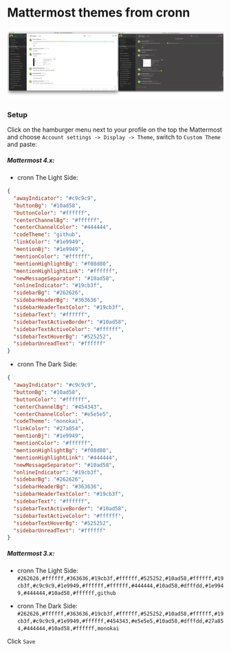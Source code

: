 Mattermost themes from cronn
============================
![Mattermost theme colors from cronn](mattermost_themes_cronn.png)

### Setup

Click on the hamburger menu next to your profile on the top the Mattermost and choose `Account settings -> Display -> Theme`,
switch to `Custom Theme` and paste:

##### Mattermost 4.x:

* cronn The Light Side:
```json
{
  "awayIndicator": "#c9c9c9",
  "buttonBg": "#10ad58",
  "buttonColor": "#ffffff",
  "centerChannelBg": "#ffffff",
  "centerChannelColor": "#444444",
  "codeTheme": "github",
  "linkColor": "#1e9949",
  "mentionBj": "#1e9949",
  "mentionColor": "#ffffff",
  "mentionHighlightBg": "#f08d80",
  "mentionHighlightLink": "#ffffff",
  "newMessageSeparator": "#10ad58",
  "onlineIndicator": "#19cb3f",
  "sidebarBg": "#262626",
  "sidebarHeaderBg": "#363636",
  "sidebarHeaderTextColor": "#19cb3f",
  "sidebarText": "#ffffff",
  "sidebarTextActiveBorder": "#10ad58",
  "sidebarTextActiveColor": "#ffffff",
  "sidebarTextHoverBg": "#525252",
  "sidebarUnreadText": "#ffffff"
}
```

* cronn The Dark Side:
```json
{
  "awayIndicator": "#c9c9c9",
  "buttonBg": "#10ad58",
  "buttonColor": "#ffffff",
  "centerChannelBg": "#454343",
  "centerChannelColor": "#e5e5e5",
  "codeTheme": "monokai",
  "linkColor": "#27a854",
  "mentionBj": "#1e9949",
  "mentionColor": "#ffffff",
  "mentionHighlightBg": "#f08d80",
  "mentionHighlightLink": "#444444",
  "newMessageSeparator": "#10ad58",
  "onlineIndicator": "#19cb3f",
  "sidebarBg": "#262626",
  "sidebarHeaderBg": "#363636",
  "sidebarHeaderTextColor": "#19cb3f",
  "sidebarText": "#ffffff",
  "sidebarTextActiveBorder": "#10ad58",
  "sidebarTextActiveColor": "#ffffff",
  "sidebarTextHoverBg": "#525252",
  "sidebarUnreadText": "#ffffff"
}
```

##### Mattermost 3.x:

* cronn The Light Side:
`#262626,#ffffff,#363636,#19cb3f,#ffffff,#525252,#10ad58,#ffffff,#19cb3f,#c9c9c9,#1e9949,#ffffff,#ffffff,#444444,#10ad58,#dfffdd,#1e9949,#444444,#10ad58,#ffffff,github`

* cronn The Dark Side:
`#262626,#ffffff,#363636,#19cb3f,#ffffff,#525252,#10ad58,#ffffff,#19cb3f,#c9c9c9,#1e9949,#ffffff,#454343,#e5e5e5,#10ad58,#dfffdd,#27a854,#444444,#10ad58,#ffffff,monokai`

Click `Save`
